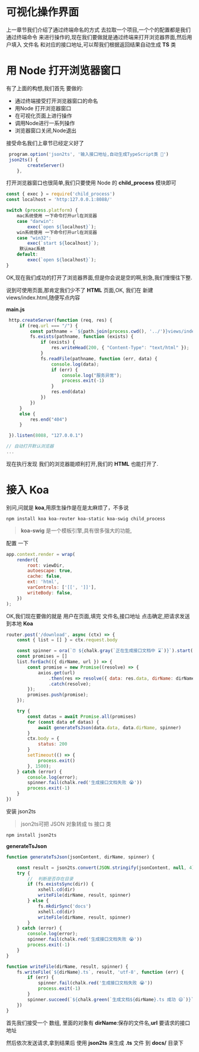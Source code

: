 # 可视化操作界面

上一章节我们介绍了通过终端命名的方式 去拉取一个项目,一个个的配置都是我们通过终端命令 来进行操作的,现在我们要做就是通过终端来打开浏览器界面,然后用户填入 文件名 和对应的接口地址,可以帮我们根据返回结果自动生成 **TS** 类


# 用 Node 打开浏览器窗口 

有了上面的构想,我们首先 要做的:
- 通过终端接受打开浏览器窗口的命名
- 用Node 打开浏览器窗口
- 在可视化页面上进行操作
- 调用Node进行一系列操作
- 浏览器窗口关闭,Node退出

接受命名我们上章节已经定义好了

```js
 program.option('json2ts', '输入接口地址,自动生成TypeScript类 🥱')
 json2ts() {
        createServer()
    },
```

打开浏览器窗口也很简单,我们只要使用 Node 的 **child_process** 模块即可

```js
const { exec } = require('child_process')
const localhost = 'http:127.0.0.1:8088/'

switch (process.platform) {
    mac系统使用 一下命令打开url在浏览器
    case "darwin":
        exec(`open ${localhost}`);
    win系统使用 一下命令打开url在浏览器
    case "win32":
        exec(`start ${localhost}`);
     默认mac系统
    default:
        exec(`open ${localhost}`);
}
```

OK,现在我们成功的打开了浏览器界面,但是你会说是空的啊,别急,我们慢慢往下整.

说到可使用页面,那肯定我们少不了 **HTML** 页面,OK, 我们在 新建 views/index.html,随便写点内容

**main.js**

```js
 http.createServer(function (req, res) {
     if (req.url === "/") {
         const pathname = `${path.join(process.cwd(), '../')}views/index.html`
         fs.exists(pathname, function (exists) {
             if (exists) {
                 res.writeHead(200, { "Content-Type": "text/html" });
             }
             fs.readFile(pathname, function (err, data) {
                 console.log(data);
                 if (err) {
                     console.log("服务异常");
                     process.exit(-1)
                 }
                 res.end(data)
             })
         })
     } 
     else {
         res.end("404")
     }

 }).listen(8088, "127.0.0.1")

// 自动打开默认浏览器
...
```

现在执行发现 我们的浏览器能顺利打开,我们的 **HTML** 也能打开了.

# 接入 Koa 
别问,问就是 **koa**,用原生操作是在是太麻烦了，不多说

```
npm install koa koa-router koa-static koa-swig child_process
```

>**koa-swig** 是一个模板引擎,具有很多强大的功能,

配置 一下

```js
app.context.render = wrap(
    render({
        root: viewDir,
        autoescape: true,
        cache: false,
        ext: 'html',
        varControls: ['[[', ']]'],
        writeBody: false,
    })
);
```

OK,我们现在要做的就是 用户在页面,填完 文件名,接口地址 点击确定,把请求发送到本地 **Koa**

```js
router.post('/download', async (ctx) => {
    const { list = [] } = ctx.request.body

    const spinner = ora(`⏰ ${chalk.gray(`正在生成接口文档中 ⌛️`)}`).start();
    const promises = []
    list.forEach(({ dirName, url }) => {
        const promise = new Promise((resolve) => {
            axios.get(url)
                .then(res => resolve({ data: res.data, dirName: dirName }))
                .catch(resolve);
        });
        promises.push(promise);
    });

    try {
        const datas = await Promise.all(promises)
        for (const data of datas) {
            await generateTsJson(data.data, data.dirName, spinner)
        }
        ctx.body = {
            status: 200
        }
        setTimeout(() => {
            process.exit()
        }, 1500);
    } catch (error) {
        console.log(error);
        spinner.fail(chalk.red('生成接口文档失败 😭'))
        process.exit(-1)
    }
})
```

安装 json2ts

>json2ts可把 JSON 对象转成 ts 接口 类

```
npm install json2ts
```

**generateTsJson**

```js
function generateTsJson(jsonContent, dirName, spinner) {

    const result = json2ts.convert(JSON.stringify(jsonContent, null, 4))
    try {
        //  判断是否存在目录
        if (fs.existsSync(dir)) {
            xshell.cd(dir)
            writeFile(dirName, result, spinner)
        } else {
            fs.mkdirSync('docs')
            xshell.cd(dir)
            writeFile(dirName, result, spinner)
        }
    } catch (error) {
        console.log(error);
        spinner.fail(chalk.red('生成接口文档失败 😭'))
        process.exit(-1)
    }
}

function writeFile(dirName, result, spinner) {
    fs.writeFile(`${dirName}.ts`, result, 'utf-8', function (err) {
        if (err) {
            spinner.fail(chalk.red('生成接口文档失败 😭'))
            process.exit(-1)
        }
        spinner.succeed(`${chalk.green(`生成文档${dirName}.ts 成功 😄`)}`)
    })
}
```

首先我们接受一个 数组, 里面的对象有 **dirName**:保存的文件名,**url** 要请求的接口地址

然后依次发送请求,拿到结果后 使用 **json2ts** 来生成 **.ts** 文件 到 **docs/** 目录下